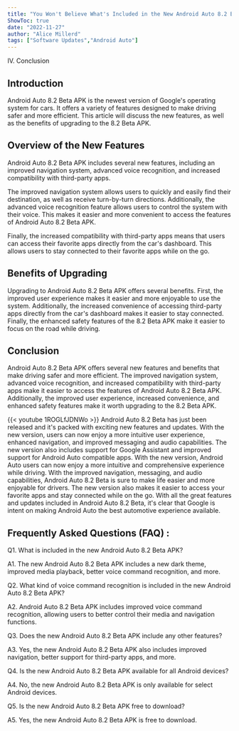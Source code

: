 ```yaml
---
title: "You Won't Believe What's Included in the New Android Auto 8.2 Beta APK!"
ShowToc: true 
date: "2022-11-27"
author: "Alice Millerd" 
tags: ["Software Updates","Android Auto"]
---
```

IV. Conclusion

## Introduction
Android Auto 8.2 Beta APK is the newest version of Google's operating system for cars. It offers a variety of features designed to make driving safer and more efficient. This article will discuss the new features, as well as the benefits of upgrading to the 8.2 Beta APK.

## Overview of the New Features
Android Auto 8.2 Beta APK includes several new features, including an improved navigation system, advanced voice recognition, and increased compatibility with third-party apps. 

The improved navigation system allows users to quickly and easily find their destination, as well as receive turn-by-turn directions. Additionally, the advanced voice recognition feature allows users to control the system with their voice. This makes it easier and more convenient to access the features of Android Auto 8.2 Beta APK. 

Finally, the increased compatibility with third-party apps means that users can access their favorite apps directly from the car's dashboard. This allows users to stay connected to their favorite apps while on the go. 

## Benefits of Upgrading
Upgrading to Android Auto 8.2 Beta APK offers several benefits. First, the improved user experience makes it easier and more enjoyable to use the system. Additionally, the increased convenience of accessing third-party apps directly from the car's dashboard makes it easier to stay connected. Finally, the enhanced safety features of the 8.2 Beta APK make it easier to focus on the road while driving.

## Conclusion
Android Auto 8.2 Beta APK offers several new features and benefits that make driving safer and more efficient. The improved navigation system, advanced voice recognition, and increased compatibility with third-party apps make it easier to access the features of Android Auto 8.2 Beta APK. Additionally, the improved user experience, increased convenience, and enhanced safety features make it worth upgrading to the 8.2 Beta APK.

{{< youtube 1ROGLfJDNWo >}} 
Android Auto 8.2 Beta has just been released and it's packed with exciting new features and updates. With the new version, users can now enjoy a more intuitive user experience, enhanced navigation, and improved messaging and audio capabilities. The new version also includes support for Google Assistant and improved support for Android Auto compatible apps. With the new version, Android Auto users can now enjoy a more intuitive and comprehensive experience while driving. With the improved navigation, messaging, and audio capabilities, Android Auto 8.2 Beta is sure to make life easier and more enjoyable for drivers. The new version also makes it easier to access your favorite apps and stay connected while on the go. With all the great features and updates included in Android Auto 8.2 Beta, it's clear that Google is intent on making Android Auto the best automotive experience available.

## Frequently Asked Questions (FAQ) :
Q1. What is included in the new Android Auto 8.2 Beta APK?

A1. The new Android Auto 8.2 Beta APK includes a new dark theme, improved media playback, better voice command recognition, and more.

Q2. What kind of voice command recognition is included in the new Android Auto 8.2 Beta APK?

A2. Android Auto 8.2 Beta APK includes improved voice command recognition, allowing users to better control their media and navigation functions.

Q3. Does the new Android Auto 8.2 Beta APK include any other features?

A3. Yes, the new Android Auto 8.2 Beta APK also includes improved navigation, better support for third-party apps, and more.

Q4. Is the new Android Auto 8.2 Beta APK available for all Android devices?

A4. No, the new Android Auto 8.2 Beta APK is only available for select Android devices.

Q5. Is the new Android Auto 8.2 Beta APK free to download?

A5. Yes, the new Android Auto 8.2 Beta APK is free to download.



